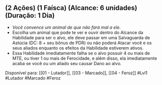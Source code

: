 ## (2 Ações) (1 Faísca) (Alcance: 6 unidades) (Duração: 1 Dia)

- *Você convence um animal de que não fará mal a ele.* 
- Escolha um animal que pode te ver e ouvir dentro do Alcance da Habilidade para ser o alvo, ele deve passar em uma Salvaguarda de Astúcia (DC: 8 + seu bônus de PDR) ou não poderá Atacar você e os seus aliados enquanto os efeitos da Habilidade estiverem ativos.
- Essa Habilidade imediatamente falha se o alvo possuir 4 ou mais de MTE, ou tiver 1 ou mais de Ferocidade, e além disso, ela imediatamente acaba se você ou um aliado seu causar Dano ao alvo.

Disponível para: [[01 - Lutador]], [[03 - Marcado]], [[04 - Feroz]]
#Lvl1  #Lutador #Marcado #Feroz